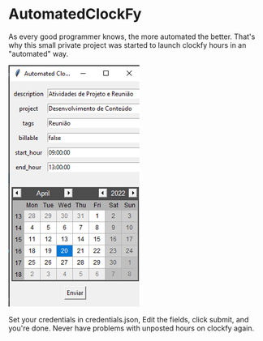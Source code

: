 # AutomatedClockFy

As every good programmer knows, the more automated the better. That's why this small private project was started to launch clockfy hours in an "automated" way.

![img.png](images/img.png)

Set your credentials in credentials.json, Edit the fields, click submit, and you're done. Never have problems with unposted hours on clockfy again.
